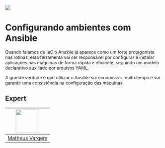 <img src="https://storage.googleapis.com/golden-wind/experts-club/capa-github.svg" />

# Configurando ambientes com Ansible

Quando falamos de IaC o Ansible já aparece como um forte protagonista nas rotinas, esta ferramenta vai ser responsável por configurar e instalar aplicações nas máquinas de forma rápida e eficiente, seguindo um modelo declarativo auxiliado por arquivos YAML.

A grande verdade é que utilizar o Ansible vai economizar muito tempo e vai garantir uma consistência na configuração das máquinas.


## Expert

| [<img src="https://avatars.githubusercontent.com/u/54695645?v=4" width="75px;"/>](https://github.com/busycore) |
| :-: |
|[Matheus Vargem](https://github.com/busycore)|
